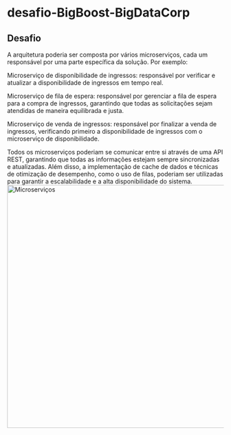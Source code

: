 # desafio-BigBoost-BigDataCorp
## Desafio
A arquitetura poderia ser composta por vários microserviços, cada um responsável por uma parte específica da solução. Por exemplo:

Microserviço de disponibilidade de ingressos: responsável por verificar e atualizar a disponibilidade de ingressos em tempo real.

Microserviço de fila de espera: responsável por gerenciar a fila de espera para a compra de ingressos, garantindo que todas as solicitações sejam atendidas de maneira equilibrada e justa.

Microserviço de venda de ingressos: responsável por finalizar a venda de ingressos, verificando primeiro a disponibilidade de ingressos com o microserviço de disponibilidade.

Todos os microserviços poderiam se comunicar entre si através de uma API REST, garantindo que todas as informações estejam sempre sincronizadas e atualizadas. Além disso, a implementação de cache de dados e técnicas de otimização de desempenho, como o uso de filas, poderiam ser utilizadas para garantir a escalabilidade e a alta disponibilidade do sistema.
<img width="564" alt="Microserviços" src="https://user-images.githubusercontent.com/99920388/216793108-f02dcc35-0591-43fa-82b6-ab7616078b94.png">

